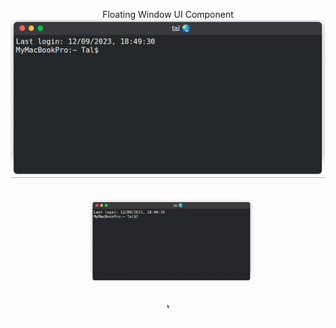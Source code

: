 <p align="center">
  Floating Window UI Component
  
  <img src="screenshot_2.gif" alt="animated" />
  <img src="screenshot.gif" alt="animated" />
</p>
